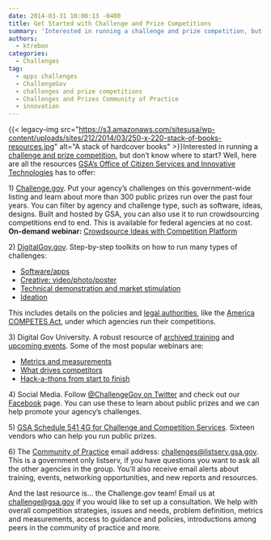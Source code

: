 ```yaml
---
date: 2014-03-31 10:00:13 -0400
title: Get Started with Challenge and Prize Competitions
summary: 'Interested in running a challenge and prize competition, but don&#8217;t know where to start? Well, here are all the resources GSA&#8217;s Office of Citizen Services and Innovative Technologies has to offer: 1) Challenge.gov. Put your agency&#8217;s challenges on this government-wide listing and learn about more than 300 public'
authors:
  - ktrebon
categories:
  - Challenges
tag:
  - apps challenges
  - ChallengeGov
  - challenges and prize competitions
  - Challenges and Prizes Community of Practice
  - innovation
---
```


{{< legacy-img src="https://s3.amazonaws.com/sitesusa/wp-content/uploads/sites/212/2014/03/250-x-220-stack-of-books-resources.jpg" alt="A stack of hardcover books" >}}Interested in running a [challenge and prize competition](https://www.WHATEVER/2013/11/01/federal-government-challenges-and-contests/ "Link to definition of challenge and prize competition"), but don&#8217;t know where to start? Well, here are all the resources [GSA&#8217;s Office of Citizen Services and Innovative Technologies](http://www.gsa.gov/portal/category/25729 "link to OCSIT page on GSA.gov") has to offer:

<p dir="ltr">
  1) <a title="link to Challenge.gov" href="https://challenge.gov/">Challenge.gov</a>. Put your agency&#8217;s challenges on this government-wide listing and learn about more than 300 public prizes run over the past four years. You can filter by agency and challenge type, such as software, ideas, designs. Built and hosted by GSA, you can also use it to run crowdsourcing competitions end to end.  This is available for federal agencies at no cost. <strong>On-demand webinar:</strong> <a href="https://www.WHATEVER/2014/03/11/crowdsource-ideas-with-new-competition-platform/" target="_blank">Crowdsource Ideas with Competition Platform</a>
</p>

<p dir="ltr">
  2) <a title="link to Challenges page on DigitalGov.gov" href="https://www.WHATEVER/category/challenges/">DigitalGov.gov</a>. Step-by-step toolkits on how to run many types of challenges:
</p>

  * [Software/apps](https://www.WHATEVER/2013/11/06/software-and-apps-challenges/ "Software/apps challenge toolkit")
  * [Creative: video/photo/poster](https://www.WHATEVER/2013/10/31/creative-challenge-contests/ "link to toolkit on how to run a video poster or photo contest")
  * [Technical demonstration and market stimulation](https://www.WHATEVER/2013/10/31/technology-demonstration-and-market-stimulation-challenges/ "link to toolkit on how to run grand scientific and technical challenges")
  *  [Ideation](https://www.WHATEVER/2013/11/14/ideation-challenges/ "link to toolkit on how to run challenges that collect ideas")

This includes details on the policies and <a href="http://www.whitehouse.gov/sites/default/files/omb/assets/memoranda_2010/m10-11.pdf" target="_blank">legal authorities</a>, like the [America COMPETES Act](https://cio.gov/wp-content/uploads/downloads/2012/09/Prize_Authority_in_the_America_COMPETES_Reauthorization_Act.pdf "America COMPETES Act Summary Memo"), under which agencies run their competitions.

<p dir="ltr">
  3) Digital Gov University. A robust resource of <a href="https://www.WHATEVER/digitalgov-university/video-library/">archived training</a> and <a title="link to upcoming DigitalGov University training" href="https://www.WHATEVER/events/">upcoming events</a>. Some of the most popular webinars are:
</p>

  * [Metrics and measurements](http://www.youtube.com/watch?v=wBnQhDS1gZg)
  * [What drives competitors](http://www.youtube.com/watch?v=5QWyidc67lo)
  * [Hack-a-thons from start to finish](http://www.youtube.com/watch?v=Q1NrFuiQWGM)

<p dir="ltr">
  4) Social Media. Follow <a title="link to Challenge.gov's Twitter account" href="https://twitter.com/ChallengeGov">@ChallengeGov on Twitter</a> and check out our<a title="link to Challenge.gov's Facebook page" href="https://www.facebook.com/ChallengeGov"> Facebook</a> page. You can use these to learn about public prizes and we can help promote your agency’s challenges.
</p>

<p dir="ltr">
  5) <a title="link to GSA Schedule 541 4G information " href="http://www.gsaelibrary.gsa.gov/ElibMain/sinDetails.do?scheduleNumber=541&specialItemNumber=541+4G&executeQuery=YES">GSA Schedule 541 4G for Challenge and Competition Services</a>. Sixteen vendors who can help you run public prizes.
</p>

<p dir="ltr">
  6) The <a href="https://www.WHATEVER/communities/challenges-prizes-community/">Community of Practice</a> email address: <a href="mailto:challenges@listserv.gsa.gov">challenges@listserv.gsa.gov</a>. This is a government only listserv, if you have questions you want to ask all the other agencies in the group. You&#8217;ll also receive email alerts about training, events, networking opportunities, and new reports and resources.
</p>

And the last resource is&#8230; the Challenge.gov team! Email us at <challenge@gsa.gov> if you would like to set up a consultation. We help with overall competition strategies, issues and needs, problem definition, metrics and measurements, access to guidance and policies, introductions among peers in the community of practice and more.